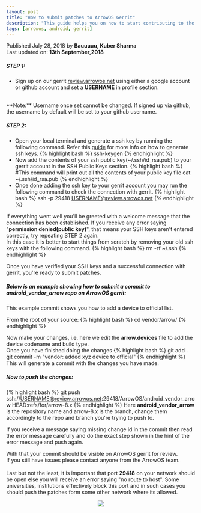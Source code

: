 ```yaml
---
layout: post
title: "How to submit patches to ArrowOS Gerrit"
description: "This guide helps you on how to start contributing to the project"
tags: [arrowos, android, gerrit]
---
```


Published July 28, 2018 by **Bauuuuu, Kuber Sharma**<br>
Last updated on: **13th September,2018**

##### STEP 1:
  - Sign up on our gerrit [review.arrowos.net](https://review.arrowos.net) using either a google account or github account and set a **USERNAME** in profile section.<br>
<br>
**Note:** Username once set cannot be changed. If signed up via github, the username by default will be set to your github username.

##### STEP 2:
  - Open your local terminal and generate a ssh key by running the following command. Refer this [guide](https://help.github.com/articles/generating-a-new-ssh-key-and-adding-it-to-the-ssh-agent) for more info on how to generate ssh keys.
{% highlight bash %}
ssh-keygen
{% endhighlight %}
  - Now add the contents of your ssh public key(~/.ssh/id_rsa.pub) to your gerrit account in the SSH Public Keys section.
{% highlight bash %}
#This command will print out all the contents of your public key file
cat ~/.ssh/id_rsa.pub
{% endhighlight %}
  - Once done adding the ssh key to your gerrit account you may run the following command to check the connection with gerrit.
{% highlight bash %}
ssh -p 29418 USERNAME@review.arrowos.net
{% endhighlight %}

If everything went well you'll be greeted with a welcome message that the connection has been established. If you receive any error saying "**permission denied(public key)**", that means your SSH keys aren't entered correctly, try repeating STEP 2 again.<br>
In this case it is better to start things from scratch by removing your old ssh keys with the following command.
{% highlight bash %}
rm -rf ~/.ssh
{% endhighlight %}

Once you have verified your SSH keys and a successful connection with gerrit, you're ready to submit patches.

##### Below is an example showing how to submit a commit to **android_vendor_arrow** repo on ArrowOS gerrit:
This example commit shows you how to add a device to official list.

From the root of your source:
{% highlight bash %}
cd vendor/arrow/
{% endhighlight %}

Now make your changes, i.e. here we edit the **arrow.devices** file to add the device codename and build type.<br>
Once you have finished doing the changes
{% highlight bash %}
git add .
git commit -m "vendor: added xyz device to official"
{% endhighlight %}
This will generate a commit with the changes you have made.

##### Now to push the changes:
{% highlight bash %}
git push ssh://USERNAME@review.arrowos.net:29418/ArrowOS/android_vendor_arrow HEAD:refs/for/arrow-8.x
{% endhighlight %}
Here **android_vendor_arrow** is the repository name and arrow-8.x is the branch, change them accordingly to the repo and branch you're trying to push to.<br>

If you receive a message saying missing change id in the commit then read the error message carefully and do the exact step shown in the hint of the error message and push again.

With that your commit should be visible on ArrowOS gerrit for review.<br>
If you still have issues please contact anyone from the ArrowOS team.<br>
<br>
Last but not the least, it is important that port **29418** on your network should be open else you will receive an error saying "no route to host".
Some universities, institutions effectively block this port and in such cases you should push the patches form some other network where its allowed.

<center><img src="https://media.giphy.com/media/3o7qE1YN7aBOFPRw8E/giphy.gif"></center>
